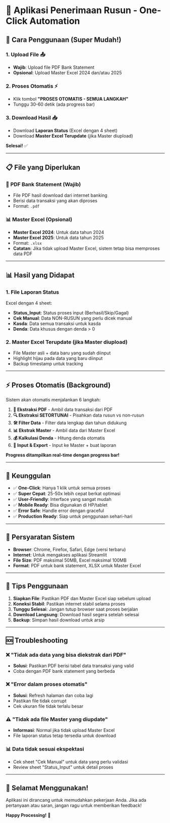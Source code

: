 # 🏢 Aplikasi Penerimaan Rusun - One-Click Automation

## 🚀 Cara Penggunaan (Super Mudah!)

### 1. **Upload File** 📤
- **Wajib**: Upload file PDF Bank Statement  
- **Opsional**: Upload Master Excel 2024 dan/atau 2025

### 2. **Proses Otomatis** ⚡
- Klik tombol **"PROSES OTOMATIS - SEMUA LANGKAH"**
- Tunggu 30-60 detik (ada progress bar)

### 3. **Download Hasil** 📥
- Download **Laporan Status** (Excel dengan 4 sheet)
- Download **Master Excel Terupdate** (jika Master diupload)

**Selesai!** ✅

---

## 📋 File yang Diperlukan

### 📄 **PDF Bank Statement** (Wajib)
- File PDF hasil download dari internet banking
- Berisi data transaksi yang akan diproses
- Format: `.pdf`

### 📊 **Master Excel** (Opsional)
- **Master Excel 2024**: Untuk data tahun 2024
- **Master Excel 2025**: Untuk data tahun 2025  
- Format: `.xlsx`
- **Catatan**: Jika tidak upload Master Excel, sistem tetap bisa memproses data PDF

---

## 📊 Hasil yang Didapat

### 1. **File Laporan Status** 
Excel dengan 4 sheet:
- **Status_Input**: Status proses input (Berhasil/Skip/Gagal)
- **Cek Manual**: Data NON-RUSUN yang perlu dicek manual
- **Kasda**: Data semua transaksi untuk kasda
- **Denda**: Data khusus dengan denda > 0

### 2. **Master Excel Terupdate** (jika Master diupload)
- File Master asli + data baru yang sudah diinput
- Highlight hijau pada data yang baru diinput
- Backup timestamp untuk tracking

---

## ⚡ Proses Otomatis (Background)

Sistem akan otomatis menjalankan 6 langkah:

1. **📄 Ekstraksi PDF** - Ambil data transaksi dari PDF
2. **🔍 Ekstraksi SETORTUNAI** - Pisahkan data rusun vs non-rusun  
3. **🛠️ Filter Data** - Filter data lengkap dan tahun didukung
4. **📊 Ekstrak Master** - Ambil data dari Master Excel
5. **💰 Kalkulasi Denda** - Hitung denda otomatis
6. **📝 Input & Export** - Input ke Master + buat laporan

**Progress ditampilkan real-time dengan progress bar!**

---

## 🎯 Keunggulan

- ✅ **One-Click**: Hanya 1 klik untuk semua proses
- ✅ **Super Cepat**: 25-50x lebih cepat berkat optimasi
- ✅ **User-Friendly**: Interface yang sangat mudah
- ✅ **Mobile Ready**: Bisa digunakan di HP/tablet
- ✅ **Error Safe**: Handle error dengan graceful
- ✅ **Production Ready**: Siap untuk penggunaan sehari-hari

---

## 🔧 Persyaratan Sistem

- **Browser**: Chrome, Firefox, Safari, Edge (versi terbaru)
- **Internet**: Untuk mengakses aplikasi Streamlit
- **File Size**: PDF maksimal 50MB, Excel maksimal 100MB
- **Format**: PDF untuk bank statement, XLSX untuk Master Excel

---

## 📱 Tips Penggunaan

1. **Siapkan File**: Pastikan PDF dan Master Excel siap sebelum upload
2. **Koneksi Stabil**: Pastikan internet stabil selama proses
3. **Tunggu Selesai**: Jangan tutup browser saat proses berjalan
4. **Download Langsung**: Download hasil segera setelah selesai
5. **Backup**: Simpan hasil download untuk arsip

---

## 🆘 Troubleshooting

### ❌ "Tidak ada data yang bisa diekstrak dari PDF"
- **Solusi**: Pastikan PDF berisi tabel data transaksi yang valid
- Coba dengan PDF bank statement yang berbeda

### ❌ "Error dalam proses otomatis"  
- **Solusi**: Refresh halaman dan coba lagi
- Pastikan file tidak corrupt
- Cek ukuran file tidak terlalu besar

### ⚠️ "Tidak ada file Master yang diupdate"
- **Informasi**: Normal jika tidak upload Master Excel
- File laporan status tetap tersedia untuk download

### 📊 Data tidak sesuai ekspektasi
- Cek sheet "Cek Manual" untuk data yang perlu validasi
- Review sheet "Status_Input" untuk detail proses

---

## 🎉 Selamat Menggunakan!

Aplikasi ini dirancang untuk memudahkan pekerjaan Anda. Jika ada pertanyaan atau saran, jangan ragu untuk memberikan feedback!

**Happy Processing!** 🚀
